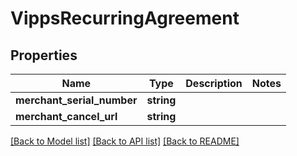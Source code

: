 # VippsRecurringAgreement

## Properties

 Name                       | Type       | Description | Notes 
----------------------------|------------|-------------|-------
 **merchant_serial_number** | **string** |             |
 **merchant_cancel_url**    | **string** |             |

[[Back to Model list]](../../README.md#documentation-for-models) [[Back to API list]](../../README.md#documentation-for-api-endpoints) [[Back to README]](../../README.md)

